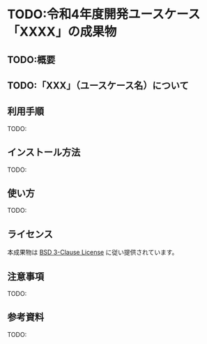 # TODO:令和4年度開発ユースケース「XXXX」の成果物

## TODO:概要

## TODO:「XXX」（ユースケース名）について

## 利用手順

TODO:

## インストール方法

TODO:
## 使い方

TODO:

## ライセンス

本成果物は [BSD 3-Clause License](LICENSE) に従い提供されています。

## 注意事項

TODO:

## 参考資料

TODO:
